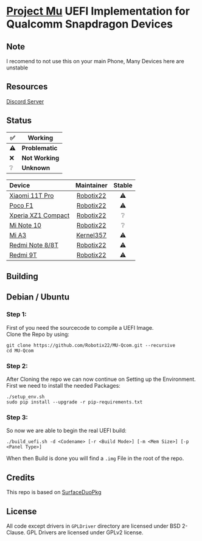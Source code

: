 # [Project Mu](https://microsoft.github.io/mu/) UEFI Implementation for Qualcomm Snapdragon Devices

## Note

I recomend to not use this on your main Phone, Many Devices here are unstable

## Resources

[Discord Server](https://discord.gg/Dx2QgMx7Sv)

## Status

|✅|Working|
|--|--------|
|⚠️|**Problematic**|
|❌|**Not Working**|
|❔|**Unknown**|

|Device|Maintainer|Stable|
|:-----|:--------:|:----:|
|[Xiaomi 11T Pro](https://github.com/Robotix22/MU-Qcom/blob/main/Status/Xiaomi-11T-Pro.md)|[Robotix22](https://github.com/Robotix22)|⚠️|
|[Poco F1](https://github.com/Robotix22/MU-Qcom/blob/main/Status/Xiaomi-Poco-F1.md)|[Robotix22](https://github.com/Robotix22)|⚠️|
|[Xperia XZ1 Compact](https://github.com/Robotix22/MU-Qcom/blob/main/Status/Sony-Xperia-XZ1-Compact.md)|[Robotix22](https://github.com/Robotix22)|❔|
|[Mi Note 10](https://github.com/Robotix22/MU-Qcom/blob/main/Status/Xiaomi-Mi-Note-10.md)|[Robotix22](https://github.com/Robotix22)|❔|
|[Mi A3](https://github.com/Robotix22/MU-Qcom/blob/main/Status/Xiaomi-Mi-A3.md)|[Kernel357](https://github.com/Kernel357)|⚠️|
|[Redmi Note 8/8T](https://github.com/Robotix22/MU-Qcom/blob/main/Status/Xiaomi-Redmi-Note-8.md)|[Robotix22](https://github.com/Robotix22)|⚠️|
|[Redmi 9T](https://github.com/Robotix22/MU-Qcom/blob/main/Status/Xiaomi-Redmi-9T.md)|[Robotix22](https://github.com/Robotix22)|⚠️|

## Building

## Debian / Ubuntu
### Step 1:

First of you need the sourcecode to compile a UEFI Image. <br />
Clone the Repo by using:
```
git clone https://github.com/Robotix22/MU-Qcom.git --recursive
cd MU-Qcom
```

### Step 2:

After Cloning the repo we can now continue on Setting up the Environment. <br />
First we need to install the needed Packages:
```
./setup_env.sh
sudo pip install --upgrade -r pip-requirements.txt
```

### Step 3:

So now we are able to begin the real UEFI build:
```
./build_uefi.sh -d <Codename> [-r <Build Mode>] [-m <Mem Size>] [-p <Panel Type>]
```

When then Build is done you will find a `.img` File in the root of the repo.

## Credits

This repo is based on [SurfaceDuoPkg](https://github.com/WOA-Project/SurfaceDuoPkg)

## License

All code except drivers in `GPLDriver` directory are licensed under BSD 2-Clause.
GPL Drivers are licensed under GPLv2 license.